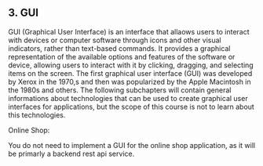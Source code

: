 ## 3. GUI
GUI (Graphical User Interface) is an interface that allaows users to interact with devices or computer software through icons and other visual indicators, rather than text-based commands.
It provides a graphical representation of the available options and features of the software or device, allowing users to interact with it by clicking, dragging, and selecting items on the screen.
The first graphical user interface (GUI) was developed by Xerox in the 1970,s and then was popularized by the Apple Macintosh in the 1980s and others.
The following subchapters will contain general informations about technologies that can be used to create graphical user interfaces for applications, but the scope of this course is not to learn about this technologies.

Online Shop:

You do not need to implement a GUI for the online shop application, as it will be primarly a backend rest api service.